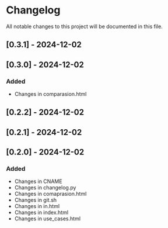 # Changelog

All notable changes to this project will be documented in this file.

## [0.3.1] - 2024-12-02

## [0.3.0] - 2024-12-02

### Added
- Changes in comparasion.html

## [0.2.2] - 2024-12-02

## [0.2.1] - 2024-12-02

## [0.2.0] - 2024-12-02

### Added
- Changes in CNAME
- Changes in changelog.py
- Changes in comaprasion.html
- Changes in git.sh
- Changes in in.html
- Changes in index.html
- Changes in use_cases.html

